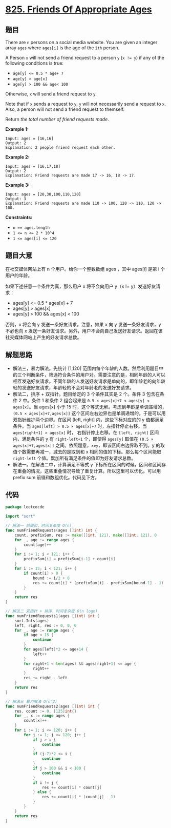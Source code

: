# [825. Friends Of Appropriate Ages](https://leetcode.com/problems/friends-of-appropriate-ages/)


## 题目

There are `n` persons on a social media website. You are given an integer array `ages` where `ages[i]` is the age of the `ith` person.

A Person `x` will not send a friend request to a person `y` (`x != y`) if any of the following conditions is true:

- `age[y] <= 0.5 * age+ 7`
- `age[y] > age[x]`
- `age[y] > 100 && age< 100`

Otherwise, `x` will send a friend request to `y`.

Note that if `x` sends a request to `y`, `y` will not necessarily send a request to `x`. Also, a person will not send a friend request to themself.

Return *the total number of friend requests made*.

**Example 1:**

```
Input: ages = [16,16]
Output: 2
Explanation: 2 people friend request each other.

```

**Example 2:**

```
Input: ages = [16,17,18]
Output: 2
Explanation: Friend requests are made 17 -> 16, 18 -> 17.

```

**Example 3:**

```
Input: ages = [20,30,100,110,120]
Output: 3
Explanation: Friend requests are made 110 -> 100, 120 -> 110, 120 -> 100.

```

**Constraints:**

- `n == ages.length`
- `1 <= n <= 2 * 10^4`
- `1 <= ages[i] <= 120`

## 题目大意

在社交媒体网站上有 n 个用户。给你一个整数数组 ages ，其中 ages[i] 是第 i 个用户的年龄。

如果下述任意一个条件为真，那么用户 x 将不会向用户 y（x != y）发送好友请求：

- ages[y] <= 0.5 * ages[x] + 7
- ages[y] > ages[x]
- ages[y] > 100 && ages[x] < 100

否则，x 将会向 y 发送一条好友请求。注意，如果 x 向 y 发送一条好友请求，y 不必也向 x 发送一条好友请求。另外，用户不会向自己发送好友请求。返回在该社交媒体网站上产生的好友请求总数。

## 解题思路

- 解法三，暴力解法。先统计 [1,120] 范围内每个年龄的人数。然后利用题目中的三个判断条件，筛选符合条件的用户对。需要注意的是，相同年龄的人可以相互发送好友请求。不同年龄的人发送好友请求是单向的，即年龄老的向年龄轻的发送好友请求，年龄轻的不会对年龄老的发送好友请求。
- 解法二，排序 + 双指针。题目给定的 3 个条件其实是 2 个。条件 3 包含在条件 2 中。条件 1 和条件 2 组合起来是 `0.5 × ages[x]+7 < ages[y] ≤ ages[x]`。当 ages[x] 小于 15 时，这个等式无解。考虑到年龄是单调递增的，`(0.5 × ages[x]+7,ages[x]]` 这个区间左右边界也是单调递增的。于是可以用双指针维护两个边界。在区间 [left, right] 内，这些下标对应的的 y 值都满足条件。当 `ages[left] > 0.5 × ages[x]+7` 时，左指针停止右移。当 `ages[right+1] > ages[x]` 时， 右指针停止右移。在 `[left, right]` 区间内，满足条件的 y 有 `right-left+1` 个，即使得 `ages[y]` 取值在 `(0.5 × ages[x]+7,ages[x]]` 之间。依照题意，`x≠y`，即该区间右边界取不到。y 的取值个数需要再减一，减去的是取到和 x 相同的值的下标。那么每个区间能取 `right-left` 个值。累加所有满足条件的值即为好友请求总数。
- 解法一。在解法二中，计算满足不等式 y 下标所在区间的时候，区间和区间存在重叠的情况，这些重叠情况导致了重复计算。所以这里可以优化。可以用 prefix sum 前缀和数组优化。代码见下方。

## 代码

```go
package leetcocde

import "sort"

// 解法一 前缀和，时间复杂度 O(n)
func numFriendRequests(ages []int) int {
	count, prefixSum, res := make([]int, 121), make([]int, 121), 0
	for _, age := range ages {
		count[age]++
	}
	for i := 1; i < 121; i++ {
		prefixSum[i] = prefixSum[i-1] + count[i]
	}
	for i := 15; i < 121; i++ {
		if count[i] > 0 {
			bound := i/2 + 8
			res += count[i] * (prefixSum[i] - prefixSum[bound-1] - 1)
		}
	}
	return res
}

// 解法二 双指针 + 排序，时间复杂度 O(n logn)
func numFriendRequests1(ages []int) int {
	sort.Ints(ages)
	left, right, res := 0, 0, 0
	for _, age := range ages {
		if age < 15 {
			continue
		}
		for ages[left]*2 <= age+14 {
			left++
		}
		for right+1 < len(ages) && ages[right+1] <= age {
			right++
		}
		res += right - left
	}
	return res
}

// 解法三 暴力解法 O(n^2)
func numFriendRequests2(ages []int) int {
	res, count := 0, [125]int{}
	for _, x := range ages {
		count[x]++
	}
	for i := 1; i <= 120; i++ {
		for j := 1; j <= 120; j++ {
			if j > i {
				continue
			}
			if (j-7)*2 <= i {
				continue
			}
			if j > 100 && i < 100 {
				continue
			}
			if i != j {
				res += count[i] * count[j]
			} else {
				res += count[i] * (count[j] - 1)
			}
		}
	}
	return res
}
```